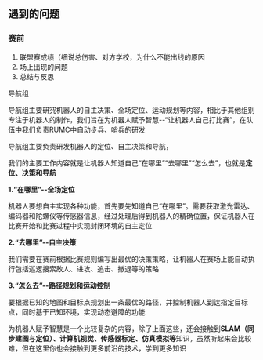 ## 遇到的问题

### 赛前



1. 联盟赛成绩（细说总伤害、对方学校，为什么不能出线的原因
2. 场上出现的问题
3. 总结与反思

导航组

导航组主要研究机器人的自主决策、全场定位、运动规划等内容，相比于其他组别专注于机器人的制作，我们旨在为机器人赋予智慧--“让机器人自己打比赛”，在队伍中我们负责RUMC中自动步兵、哨兵的研发 



导航组主要负责研发机器人的定位、自主决策和导航，



我们的主要工作内容就是让机器人知道自己“在哪里”“去哪里”“怎么去”，也就是**定位、决策和导航**

**1.“在哪里”--全场定位**

机器人要想自主实现各种功能，首先要先知道自己“在哪里”。需要获取激光雷达、编码器和陀螺仪等传感器信息，经过处理后得到机器人的精确位置，保证机器人在比赛开始和比赛过程中实现封闭环境的自主定位

**2.“去哪里”--自主决策**

我们需要在赛前根据比赛规则编写出最优的决策策略，让机器人在赛场上能自动执行包括巡逻搜索敌人、进攻、追击、撤退等的策略

**3.“怎么去”--路径规划和运动控制**

要根据已知的地图和目标点规划出一条最优的路径，并控制机器人到达指定目标点，同时基于已知环境，实现动态避障的功能

为机器人赋予智慧是一个比较复杂的内容，除了上面这些，还会接触到**SLAM（同步建图与定位）、计算机视觉、传感器标定、仿真模拟等**知识，虽然听起来会比较难，但在这里你也会接触到更多前沿的技术，学到更多知识